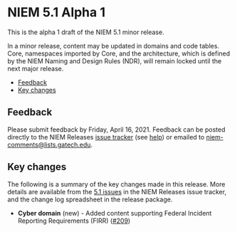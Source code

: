 
# NIEM 5.1 Alpha 1

This is the alpha 1 draft of the NIEM 5.1 minor release.

In a minor release, content may be updated in domains and code tables.  Core, namespaces imported by Core, and the architecture, which is defined by the NIEM Naming and Design Rules (NDR), will remain locked until the next major release.

- [Feedback](#feedback)
- [Key changes](#key-changes)

## Feedback

Please submit feedback by Friday, April 16, 2021. Feedback can be posted directly to the NIEM Releases [issue tracker](https://github.com/NIEM/NIEM-Releases/issues) (see [help](https://github.com/NIEM/NIEM-Releases/wiki/Issues)) or emailed to [niem-comments@lists.gatech.edu](niem-comments@lists.gatech.edu).

## Key changes

The following is a summary of the key changes made in this release.  More details are available from the [5.1 issues](https://github.com/NIEM/NIEM-Releases/issues?page=1&q=is%3Aissue+label%3A5.1) in the NIEM Releases issue tracker, and the change log spreadsheet in the release package.

- **Cyber domain** (new) - Added content supporting Federal Incident Reporting Requirements (FIRR) ([#209](https://github.com/NIEM/NIEM-Releases/issues/209))
